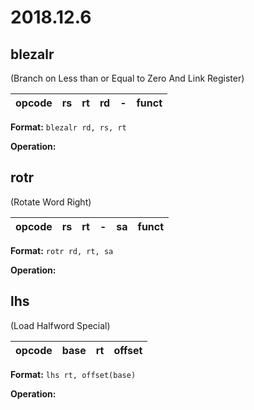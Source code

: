 # 2018.12.6

## blezalr
(Branch on Less than or Equal to Zero And Link Register)

| opcode | rs | rt | rd | - | funct | 
| :-: | :-: | :-: | :-: | :-: | :-: |

**Format:** `blezalr rd, rs, rt`

**Operation:**

## rotr
(Rotate Word Right)

| opcode | rs | rt | - | sa | funct | 
| :-: | :-: | :-: | :-: | :-: | :-: |

**Format:** `rotr rd, rt, sa`

**Operation:**

## lhs
(Load Halfword Special)

| opcode | base | rt | offset | 
| :-: | :-: | :-: | :-: |

**Format:** `lhs rt, offset(base)`

**Operation:**

